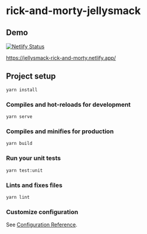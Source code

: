 # rick-and-morty-jellysmack

## Demo

[![Netlify Status](https://api.netlify.com/api/v1/badges/e53b47e1-f948-4746-842b-4a21f75fa889/deploy-status)](https://app.netlify.com/sites/jellysmack-rick-and-morty/deploys)

https://jellysmack-rick-and-morty.netlify.app/

## Project setup

```
yarn install
```

### Compiles and hot-reloads for development

```
yarn serve
```

### Compiles and minifies for production

```
yarn build
```

### Run your unit tests

```
yarn test:unit
```

### Lints and fixes files

```
yarn lint
```

### Customize configuration

See [Configuration Reference](https://cli.vuejs.org/config/).
